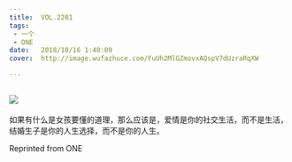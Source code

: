```yaml
---
title:	VOL.2201
tags:
 - 一个
 - ONE
date:	2018/10/16 1:40:09
cover:	http://image.wufazhuce.com/FuUh2MlGZmovxAQspV7dUzraRqXW

---
```

![](http://image.wufazhuce.com/FuUh2MlGZmovxAQspV7dUzraRqXW)
---

如果有什么是女孩要懂的道理，那么应该是，爱情是你的社交生活，而不是生活，结婚生子是你的人生选择，而不是你的人生。
 
Reprinted from ONE
